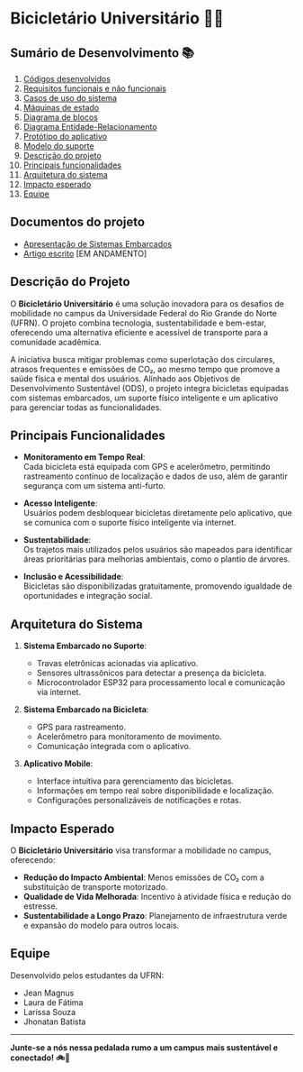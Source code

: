 # Bicicletário Universitário 🚴‍♂️

## Sumário de Desenvolvimento 📚

1. [Códigos desenvolvidos](content/detalhes-codigos.md)
2. [Requisitos funcionais e não funcionais](/content/requisitos.md)
3. [Casos de uso do sistema](/content/casos-uso.md)
4. [Máquinas de estado](/content/maquinas-de-estado.md)
5. [Diagrama de blocos](/content/diagrama-blocos.md)
6. [Diagrama Entidade-Relacionamento](/content/diagrama-er.md)
7. [Protótipo do aplicativo](/content/telas-app.md)
8. [Modelo do suporte](/content/modelo-suporte.md)
9. [Descrição do projeto](#descrição-do-projeto)
10. [Principais funcionalidades](#principais-funcionalidades)
11. [Arquitetura do sistema](#arquitetura-do-sistema)
12. [Impacto esperado](#impacto-esperado)
13. [Equipe](#equipe)

## **Documentos do projeto**
- [Apresentação de Sistemas Embarcados](/docs/Bicicletario-Universitario-Projeto-de-Sistemas-Embarcados.pdf)
- [Artigo escrito](/docs/Bicicletrio_Universitrio__Uma_Soluo_Inovadora_para_os_Desafios_de_Mobilidade%20(1).pdf) [EM ANDAMENTO]

## **Descrição do Projeto**
O **Bicicletário Universitário** é uma solução inovadora para os desafios de mobilidade no campus da Universidade Federal do Rio Grande do Norte (UFRN). O projeto combina tecnologia, sustentabilidade e bem-estar, oferecendo uma alternativa eficiente e acessível de transporte para a comunidade acadêmica.

A iniciativa busca mitigar problemas como superlotação dos circulares, atrasos frequentes e emissões de CO₂, ao mesmo tempo que promove a saúde física e mental dos usuários. Alinhado aos Objetivos de Desenvolvimento Sustentável (ODS), o projeto integra bicicletas equipadas com sistemas embarcados, um suporte físico inteligente e um aplicativo para gerenciar todas as funcionalidades.




## **Principais Funcionalidades**
- **Monitoramento em Tempo Real**:  
  Cada bicicleta está equipada com GPS e acelerômetro, permitindo rastreamento contínuo de localização e dados de uso, além de garantir segurança com um sistema anti-furto.

- **Acesso Inteligente**:  
  Usuários podem desbloquear bicicletas diretamente pelo aplicativo, que se comunica com o suporte físico inteligente via internet.

- **Sustentabilidade**:  
  Os trajetos mais utilizados pelos usuários são mapeados para identificar áreas prioritárias para melhorias ambientais, como o plantio de árvores.

- **Inclusão e Acessibilidade**:  
  Bicicletas são disponibilizadas gratuitamente, promovendo igualdade de oportunidades e integração social.


## **Arquitetura do Sistema**
1. **Sistema Embarcado no Suporte**:
   - Travas eletrônicas acionadas via aplicativo.
   - Sensores ultrassônicos para detectar a presença da bicicleta.
   - Microcontrolador ESP32 para processamento local e comunicação via internet.

2. **Sistema Embarcado na Bicicleta**:
   - GPS para rastreamento.
   - Acelerômetro para monitoramento de movimento.
   - Comunicação integrada com o aplicativo.

3. **Aplicativo Mobile**:
   - Interface intuitiva para gerenciamento das bicicletas.
   - Informações em tempo real sobre disponibilidade e localização.
   - Configurações personalizáveis de notificações e rotas.


## **Impacto Esperado**
O **Bicicletário Universitário** visa transformar a mobilidade no campus, oferecendo:
- **Redução do Impacto Ambiental**: Menos emissões de CO₂ com a substituição de transporte motorizado.
- **Qualidade de Vida Melhorada**: Incentivo à atividade física e redução do estresse.
- **Sustentabilidade a Longo Prazo**: Planejamento de infraestrutura verde e expansão do modelo para outros locais.


## **Equipe**
Desenvolvido pelos estudantes da UFRN:
- Jean Magnus  
- Laura de Fátima  
- Larissa Souza  
- Jhonatan Batista  

---

**Junte-se a nós nessa pedalada rumo a um campus mais sustentável e conectado! 🚲🌿**
